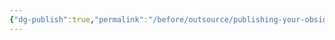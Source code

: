 ```yaml
---
{"dg-publish":true,"permalink":"/before/outsource/publishing-your-obsidian-vault-online-with-quartz/","tags":["obsidian , pubWeb , Quartz","gardenEntry"]}
---
```

